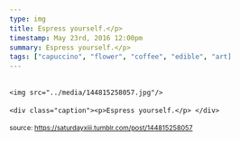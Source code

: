 ```yaml
---
type: img
title: Espress yourself.</p> 
timestamp: May 23rd, 2016 12:00pm
summary: Espress yourself.</p> 
tags: ["capuccino", "flower", "coffee", "edible", "art]
---
```


                
                
                
                                                                                        <img src="../media/144815258057.jpg"/>
                                                                                          <div class="caption"><p>Espress yourself.</p> </div>
                                    
                
                
                
                
                                
<small>source: https://saturdayxiii.tumblr.com/post/144815258057</small>